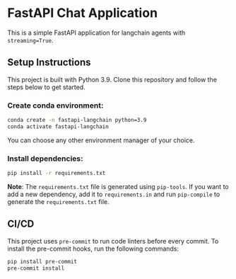 # FastAPI Chat Application

This is a simple FastAPI application for langchain agents with `streaming=True`.

## Setup Instructions

This project is built with Python 3.9. Clone this repository and follow the steps below to get started.

### Create conda environment:

```bash
conda create -n fastapi-langchain python=3.9
conda activate fastapi-langchain
```

You can choose any other environment manager of your choice.

### Install dependencies:

```bash
pip install -r requirements.txt
```

**Note**: The `requirements.txt` file is generated using `pip-tools`. If you want to add a new dependency, add it to `requirements.in` and run `pip-compile` to generate the `requirements.txt` file.

## CI/CD

This project uses `pre-commit` to run code linters before every commit. To install the pre-commit hooks, run the following commands:

```bash
pip install pre-commit
pre-commit install
```
